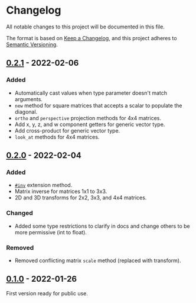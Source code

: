 # Changelog
All notable changes to this project will be documented in this file.

The format is based on [Keep a Changelog](https://keepachangelog.com/en/1.0.0/),
and this project adheres to [Semantic Versioning](https://semver.org/spec/v2.0.0.html).

## [0.2.1] - 2022-02-06
### Added
- Automatically cast values when type parameter doesn't match arguments.
- `new` method for square matrices that accepts a scalar to populate the diagonal.
- `ortho` and `perspective` projection methods for 4x4 matrices.
- Add x, y, z, and w component getters for generic vector type.
- Add cross-product for generic vector type.
- `look_at` methods for 4x4 matrices.

## [0.2.0] - 2022-02-04
### Added
- [`#inv`](https://arctic-fox.gitlab.io/geode/Number.html#inv-instance-method) extension method.
- Matrix inverse for matrices 1x1 to 3x3.
- 2D and 3D transforms for 2x2, 3x3, and 4x4 matrices.

### Changed
- Added some type restrictions to clarify in docs and change others to be more permissive (int to float).

### Removed
- Removed conflicting matrix `scale` method (replaced with transform).

## [0.1.0] - 2022-01-26
First version ready for public use.

[Unreleased]: https://gitlab.com/arctic-fox/geode/-/compare/v0.2.1...master
[0.2.1]: https://gitlab.com/arctic-fox/geode/-/compare/v0.2.0...v0.2.1
[0.2.0]: https://gitlab.com/arctic-fox/geode/-/compare/v0.1.0...v0.2.0
[0.1.0]: https://gitlab.com/arctic-fox/geode/-/releases/v0.1.0
